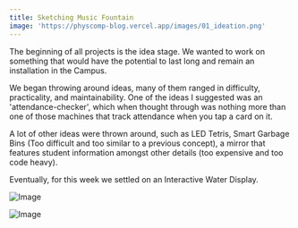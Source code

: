 ```yaml
---
title: Sketching Music Fountain
image: 'https://physcomp-blog.vercel.app/images/01_ideation.png'
---
```


The beginning of all projects is the idea stage. We wanted to work on something that would have the potential to last long and remain an installation in the Campus.

We began throwing around ideas, many of them ranged in difficulty, practicality, and maintainability. One of the ideas I suggested was an 'attendance-checker', which when thought through was nothing more than one of those machines that track attendance when you tap a card on it.

A lot of other ideas were thrown around, such as LED Tetris, Smart Garbage Bins (Too difficult and too similar to a previous concept), a mirror that features student information amongst other details (too expensive and too code heavy).

Eventually, for this week we settled on an Interactive Water Display.

![Image](/images/01_ideation.png)

![Image](/images/01_ideation-1.png)